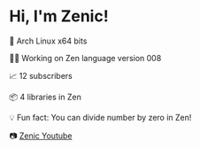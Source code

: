 # Hi, I'm Zenic!
🐧 Arch Linux x64 bits

🧑‍💻 Working on Zen language version 008

📈 12 subscribers

📦 4 libraries in Zen

💡 Fun fact: You can divide number by zero in Zen!

📷 [Zenic Youtube](https://www.youtube.com/@zenclike)

<!--
**zenclike/zenclike** is a ✨ _special_ ✨ repository because its `README.md` (this file) appears on your GitHub profile.

Here are some ideas to get you started:

- 🔭 I’m currently working on ...
- 🌱 I’m currently learning ...
- 👯 I’m looking to collaborate on ...
- 🤔 I’m looking for help with ...
- 💬 Ask me about ...
- 📫 How to reach me: ...
- 😄 Pronouns: ...
- ⚡ Fun fact: ...
-->
